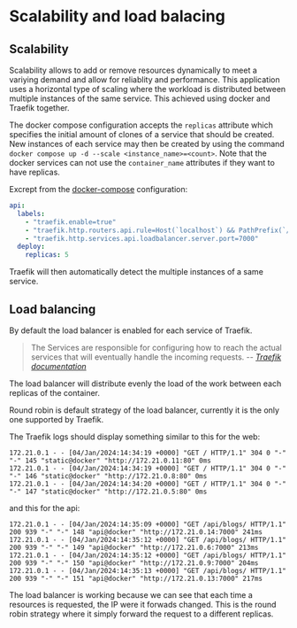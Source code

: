 # Scalability and load balacing

## Scalability

Scalability allows to add or remove resources dynamically to meet a variying demand and allow for reliablity and performance. This application uses a horizontal type of scaling where the workload is distributed between multiple instances of the same service. This achieved using docker and Traefik together.

The docker compose configuration accepts the `replicas` attribute which specifies the initial amount of clones of a service that should be created. New instances of each service may then be created by using the command `docker compose up -d --scale <instance_name>=<count>`. Note that the docker services can not use the `container_name` attributes if they want to have replicas.

Excrept from the [docker-compose](../docker-compose.yaml) configuration:

```yaml
api:
  labels:
    - "traefik.enable=true"
    - "traefik.http.routers.api.rule=Host(`localhost`) && PathPrefix(`/api`)"
    - "traefik.http.services.api.loadbalancer.server.port=7000"
  deploy:
    replicas: 5
```

Traefik will then automatically detect the multiple instances of a same service.

## Load balancing

By default the load balancer is enabled for each service of Traefik.

> The Services are responsible for configuring how to reach the actual services that will eventually handle the incoming requests.
> -- <cite>[Traefik documentation](https://doc.traefik.io/traefik/routing/services/)</cite>

The load balancer will distribute evenly the load of the work between each replicas of the container.

Round robin is default strategy of the load balancer, currently it is the only one supported by Traefik.

The Traefik logs should display something similar to this for the web:

```log
172.21.0.1 - - [04/Jan/2024:14:34:19 +0000] "GET / HTTP/1.1" 304 0 "-" "-" 145 "static@docker" "http://172.21.0.11:80" 0ms
172.21.0.1 - - [04/Jan/2024:14:34:19 +0000] "GET / HTTP/1.1" 304 0 "-" "-" 146 "static@docker" "http://172.21.0.8:80" 0ms
172.21.0.1 - - [04/Jan/2024:14:34:20 +0000] "GET / HTTP/1.1" 304 0 "-" "-" 147 "static@docker" "http://172.21.0.5:80" 0ms
```

and this for the api:

```log
172.21.0.1 - - [04/Jan/2024:14:35:09 +0000] "GET /api/blogs/ HTTP/1.1" 200 939 "-" "-" 148 "api@docker" "http://172.21.0.14:7000" 241ms
172.21.0.1 - - [04/Jan/2024:14:35:12 +0000] "GET /api/blogs/ HTTP/1.1" 200 939 "-" "-" 149 "api@docker" "http://172.21.0.6:7000" 213ms
172.21.0.1 - - [04/Jan/2024:14:35:12 +0000] "GET /api/blogs/ HTTP/1.1" 200 939 "-" "-" 150 "api@docker" "http://172.21.0.9:7000" 204ms
172.21.0.1 - - [04/Jan/2024:14:35:13 +0000] "GET /api/blogs/ HTTP/1.1" 200 939 "-" "-" 151 "api@docker" "http://172.21.0.13:7000" 217ms
```

The load balancer is working because we can see that each time a resources is requested, the IP were it forwads changed. This is the round robin strategy where it simply forward the request to a different replicas.
